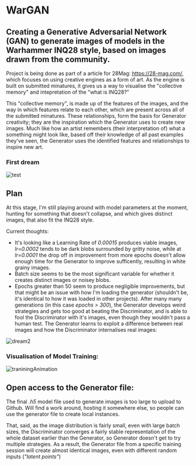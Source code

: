 # WarGAN

## Creating a Generative Adversarial Network (GAN) to generate images of models in the Warhammer INQ28 style, based on images drawn from the community.
Project is being done as part of a article for 28Mag: https://28-mag.com/, which focuses on using creative engines as a form of art. As the engine is built on submitted minatures, it gives us a way to visualise the "collective memory" and intepretation of the "what is INQ28?"

This "collective memory", is made up of the features of the images, and the way in which features relate to each other, which are present across all of the submitted minatures. These relationships, form the basis for Generator creativity; they are the inspiration which the Generator uses to create new images. Much like how an artist remembers (their interpretation of) what a something might look like, based off their knowledge of all past examples they've seen, the Generator uses the identified features and relationships to inspire new art. 

### First dream 

![test](https://user-images.githubusercontent.com/80669114/114171485-73a92900-9988-11eb-9cbc-7b644b133ae5.jpg) 

## Plan
At this stage, I'm still playing around with model parameters at the moment, hunting for something that doesn't collapse, and which gives distinct images, that also fit the INQ28 style.

Current thoughts:
* It's looking like a Learning Rate of *0.00015* produces viable images, *lr=0.0002* tends to be dark blobs surrounded by gritty noise, while at *lr=0.0001* the drop off in improvement from more epochs doesn't allow enough time for the Generator to improve sufficently, resulting in white grainy images.
* Batch size seems to be the most significant variable for whether it creates distinct images or noisey blobs.
* Epochs greater than 50 seem to produce negligible improvements, but that might be an issue with how I'm loading the generator (shouldn't be, it's identical to how it was loaded in other projects). After many many generations (in this case *epochs > 300*), the Generator develops weird strategies and gets too good at beating the Discriminator, and is able to fool the Discriminator with it's images, even though they wouldn't pass a human test. The Generator learns to exploit a difference between real images and how the Discriminator internalises real images:

![dream2](https://user-images.githubusercontent.com/80669114/114269809-f7344a00-9a5c-11eb-90d0-edb21fb157ef.jpg)

### Visualisation of Model Training:
![traniningAnimation](https://user-images.githubusercontent.com/80669114/114508870-fa138280-9c88-11eb-939d-fcc239fb65fa.gif)



## Open access to the Generator file:
The final *.h5* model file used to generate images is too large to upload to Github. Will find a work around, hosting it somewhere else, so people can use the generator file to create local instances.

That, said, as the image distribution is fairly small, even with large batch sizes, the Discriminator converges a fairly stable representation of the whole dataset earlier than the Generator, so Generator doesn't get to try multiple strategies. As a result, the Generator file from a specific training session will create almost identical images, even with different random inputs (*"latent points"*)
